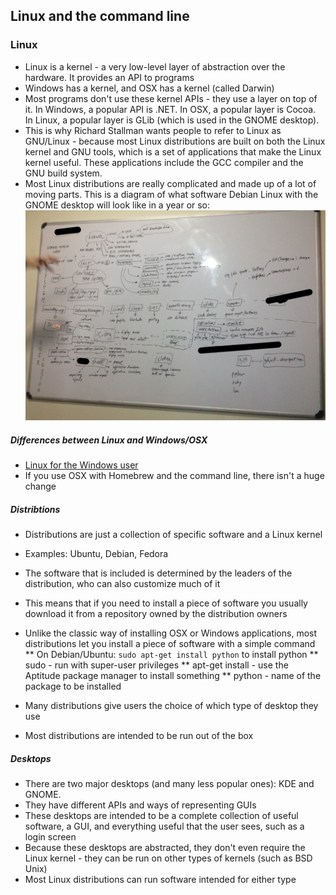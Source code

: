 ## Linux and the command line

### Linux

* Linux is a kernel - a very low-level layer of abstraction over the hardware. It provides an API to programs
* Windows has a kernel, and OSX has a kernel (called Darwin)
* Most programs don't use these kernel APIs - they use a layer on top of it. In Windows, a popular API is .NET. In OSX, a popular layer is Cocoa. In Linux, a popular layer is GLib (which is used in the GNOME desktop).
* This is why Richard Stallman wants people to refer to Linux as GNU/Linux - because most Linux distributions are built on both the Linux kernel and GNU tools, which is a set of applications that make the Linux kernel useful. These applications include the GCC compiler and the GNU build system.
* Most Linux distributions are really complicated and made up of a lot of moving parts. This is a diagram of what software Debian Linux with the GNOME desktop will look like in a year or so:
![linux](linux.JPG)

##### Differences between Linux and Windows/OSX

* [Linux for the Windows user](http://linux.wikia.com/wiki/Linux_explained_to_the_Windows_user)
* If you use OSX with Homebrew and the command line, there isn't a huge change

##### Distribtions

* Distributions are just a collection of specific software and a Linux kernel
* Examples: Ubuntu, Debian, Fedora

* The software that is included is determined by the leaders of the distribution, who can also customize much of it
* This means that if you need to install a piece of software you usually download it from a repository owned by the distribution owners
* Unlike the classic way of installing OSX or Windows applications, most distributions let you install a piece of software with a simple command
** On Debian/Ubuntu: `sudo apt-get install python` to install python
** sudo - run with super-user privileges
** apt-get install - use the Aptitude package manager to install something
** python - name of the package to be installed

* Many distributions give users the choice of which type of desktop they use
* Most distributions are intended to be run out of the box

##### Desktops

* There are two major desktops (and many less popular ones): KDE and GNOME.
* They have different APIs and ways of representing GUIs
* These desktops are intended to be a complete collection of useful software, a GUI, and everything useful that the user sees, such as a login screen
* Because these desktops are abstracted, they don't even require the Linux kernel - they can be run on other types of kernels (such as BSD Unix)
* Most Linux distributions can run software intended for either type
